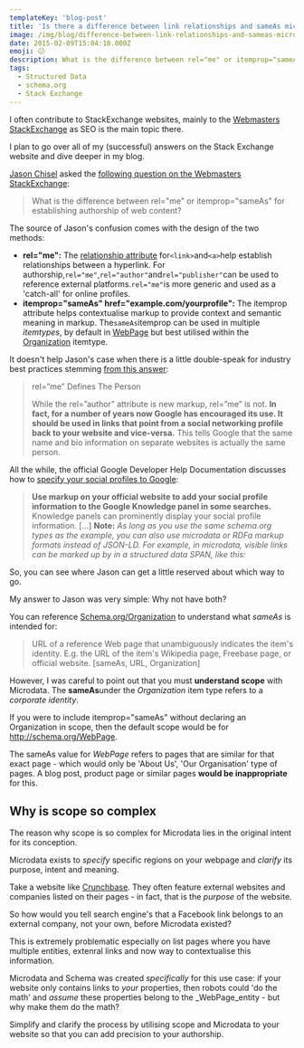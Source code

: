 ```yaml
---
templateKey: 'blog-post'
title: 'Is there a difference between link relationships and sameAs microdata?'
image: /img/blog/difference-between-link-relationships-and-sameas-microdata.png
date: 2015-02-09T15:04:10.000Z
emoji: 😕
description: What is the difference between rel="me" or itemprop="sameAs" for establishing authorship of web content? I answer Jason's question on the webmasters stack exchange and the importance of scope.
tags:
  - Structured Data
  - schema.org
  - Stack Exchange
---
```


I often contribute to StackExchange websites, mainly to the  [Webmasters StackExchange](http://webmasters.stackexchange.com/)  as SEO is the main topic there.

I plan to go over all of my (successful) answers on the Stack Exchange website and dive deeper in my blog.

[Jason Chisel](http://webmasters.stackexchange.com/users/49632/jason-chisel)  asked the  [following question on the Webmasters StackExchange](http://webmasters.stackexchange.com/questions/77009/should-i-use-rel-me-or-itemprop-sameas-when-linking-to-social-networks-like/77013#77013):

> What is the difference between rel="me" or itemprop="sameAs" for establishing authorship of web content?

The source of Jason's confusion comes with the design of the two methods:

-   **rel="me":**  The  [relationship attribute](http://www.w3.org/TR/html401/struct/links.html)  for`<link>`and`<a>`help establish relationships between a hyperlink. For authorship,`rel="me"`,`rel="author"`and`rel="publisher"`can be used to reference external platforms.`rel="me"`is more generic and used as a 'catch-all' for online profiles.
-   **itemprop="sameAs" href="example.com/yourprofile":**  The itemprop attribute helps contextualise markup to provide context and semantic meaning in markup. The`sameAs`itemprop can be used in multiple  _itemtypes_, by default in  [WebPage](http://schema.org/WebPage)  but best utilised within the  [Organization](http://schema.org/Organization)  itemtype.

It doesn't help Jason's case when there is a little double-speak for industry best practices stemming  [from this answer](http://webmasters.stackexchange.com/questions/18956/rel-author-and-rel-me-in-wordpress):

> rel=”me” Defines The Person
> 
> While the rel=”author” attribute is new markup, rel=”me” is not.  **In fact, for a number of years now Google has encouraged its use. It should be used in links that point from a social networking profile back to your website and vice-versa.**  This tells Google that the same name and bio information on separate websites is actually the same person.

All the while, the official Google Developer Help Documentation discusses how to  [specify your social profiles to Google](https://developers.google.com/structured-data/customize/social-profiles):

> **Use markup on your official website to add your social profile information to the Google Knowledge panel in some searches.**  Knowledge panels can prominently display your social profile information. [...] **Note:** _As long as you use the same schema.org types as the example, you can also use microdata or RDFa markup formats instead of JSON-LD. For example, in microdata, visible links can be marked up by in a structured data SPAN, like this:_

So, you can see where Jason can get a little reserved about which way to go.

My answer to Jason was very simple: Why not have both?

You can reference  [Schema.org/Organization](http://schema.org/Organization)  to understand what  _sameAs_  is intended for:

> URL of a reference Web page that unambiguously indicates the item's identity. E.g. the URL of the item's Wikipedia page, Freebase page, or official website. [sameAs, URL, Organization]

However, I was careful to point out that you must  **understand scope**  with Microdata. The  **sameAs**under the  _Organization_  item type refers to a  _corporate identity_.

If you were to include itemprop="sameAs" without declaring an Organization in scope, then the default scope would be for http://schema.org/WebPage.

The sameAs value for  _WebPage_  refers to pages that are similar for that exact page - which would only be 'About Us', 'Our Organisation' type of pages. A blog post, product page or similar pages  **would be inappropriate**  for this.

## Why is scope so complex

The reason why scope is so complex for Microdata lies in the original intent for its conception.

Microdata exists to  _specify_  specific regions on your webpage and  _clarify_  its purpose, intent and meaning.

Take a website like  [Crunchbase](https://www.crunchbase.com/). They often feature external websites and companies listed on their pages - in fact, that is the  _purpose_  of the website.

So how would you tell search engine's that a Facebook link belongs to an external company, not your own, before Microdata existed?

This is extremely problematic especially on list pages where you have multiple entities, extenral links and now way to contextualise this information.

Microdata and Schema was created  _specifically_  for this use case: if your website only contains links to  _your_  properties, then robots could 'do the math' and  _assume_  these properties belong to the  _WebPage_entity - but why make them do the math?

Simplify and clarify the process by utilising scope and Microdata to your website so that you can add precision to your authorship.